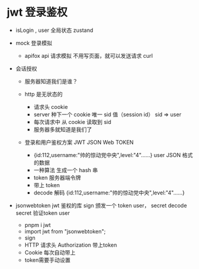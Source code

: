 # jwt 登录鉴权

- isLogin , user 全局状态 zustand
- mock 登录模拟

  - apifox api 请求模拟
    不用写页面，就可以发送请求
    curl

- 会话授权

  - 服务器知道我们是谁？
  - http 是无状态的

    - 请求头 cookie
    - server 种下一个 cookie 唯一 sid 值（session id） sid => user
    - 每次请求中 从 cookie 读取到 sid
    - 服务器多就知道是我们了

  - 登录和用户鉴权方案 JWT JSON Web TOKEN
    - {id:112,username:"帅的惊动党中央",level:"4"......} user JSON 格式的数据
    - 一种算法 生成一个 hash 串
    - token 服务器端令牌
    - 带上 token
    - decode 解码
      {id:112,username:"帅的惊动党中央",level:"4"......}

- jsonwebtoken
  jwt 鉴权的库
  sign 颁发一个 token user， secret
  decode secret 验证token user
  - pnpm i jwt
  - import jwt from "jsonwebtoken";
  - sign
  - HTTP 请求头 Authorization 带上token
  - Cookie 每次自动带上
  - token需要手动设置
